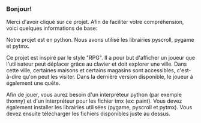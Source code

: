 ### Bonjour!

Merci d'avoir cliqué sur ce projet. 
Afin de faciliter votre compréhension, voici quelques informations de base:

Notre projet est en python. Nous avons utilisé les librairies pyscroll, pygame et pytmx.

Ce projet est inspiré par le style "RPG". Il a pour but d'afficher un joueur que l'utilisateur peut déplacer grâce au clavier et doit explorer une ville.
Dans cette ville, certaines maisons et certains magasins sont accessibles, c'est-à-dire qu'on peut les visiter. Dans la dernière version disponible, le joueur à également une quête. 

Afin de jouer, vous aurez besoin d'un interpréteur python (par exemple thonny) et d'un interpréteur pour les fichier tmx (ex: paint). Vous devez également installer les librairies utilisées (pygame, pyscroll et pytmx).
Vous devez ensuite télécharger les fichiers disponibles juste au dessus. 




